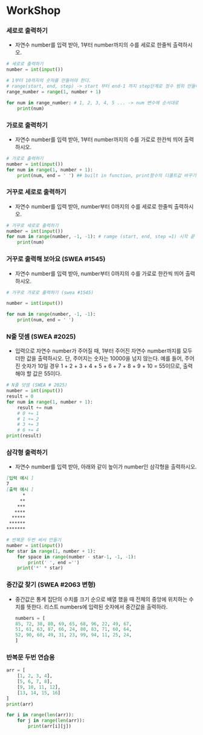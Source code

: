 # WorkShop

### 세로로 출력하기

- 자연수 number를 입력 받아, 1부터 number까지의 수를 세로로 한줄씩 출력하시오.

```python
# 세로로 출력하기
number = int(input())

# 1부터 10까지의 숫자를 만들어야 한다.
# range(start, end, step) -> start 부터 end-1 까지 step단계로 정수 범위 만들어줌
range_number = range(1, number + 1)

for num in range_number: # 1, 2, 3, 4, 5 ... -> num 변수에 순서대로
    print(num)
```
  
  

### 가로로 출력하기

* 자연수 number를 입력 받아, 1부터 number까지의 수를 가로로 한칸씩 띄어 출력하시오.

```python
# 가로로 출력하기
number = int(input())
for num in range(1, number + 1):
    print(num, end = ' ') ## built in function, print함수의 디폴트값 바꾸기
```
  
  

### 거꾸로 세로로 출력하기

- 자연수 number를 입력 받아, number부터 0까지의 수를 세로로 한줄씩 출력하시오.
```python
# 거꾸로 세로로 출력하기
number = int(input())
for num in range(number, -1, -1): # ramge (start, end, step =1) 시작 끝 단계 
    print(num)

```
  

### 거꾸로 출력해 보아요 (SWEA #1545)

* 자연수 number를 입력 받아, number부터 0까지의 수를 가로로 한칸씩 띄어 출력하시오.

```python
# 거꾸로 가로로 출력하기 (swea #1545)

number = int(input())

for num in range(number, -1, -1):
    print(num, end = ' ')
```

  

### N줄 덧셈 (SWEA #2025)

- 입력으로 자연수 number가 주어질 때, 1부터 주어진 자연수 number까지를 모두 더한
  값을 출력하시오. 단, 주어지는 숫자는 10000을 넘지 않는다. 예를 들어, 주어진 숫자가
  10일 경우 1 + 2 + 3 + 4 + 5 + 6 + 7 + 8 + 9 + 10 = 55이므로, 출력해야 할 값은 55이다.
  
```python
# N줄 덧셈 (SWEA # 2025)
number = int(input())
result = 0
for num in range(1, number + 1):
    result += num
    # 0 += 1
    # 1 += 2
    # 3 += 3
    # 6 += 4
print(result)
```
  

### 삼각형 출력하기

* 자연수 number를 입력 받아, 아래와 같이 높이가 number인 삼각형을 출력하시오.
```markdown
[입력 예시 ]
7
[출력 예시 ]
      *
     **
    ***
   ****
  *****
 ******
*******

```

```python
# 반복문 두번 써서 만들기
number = int(input())
for star in range(1, number + 1):
    for space in range(number - star-1, -1, -1):
        print(' ', end ='')
    print('*' * star)
```
  

### 중간값 찾기 (SWEA #2063 변형)

- 중간값은 통계 집단의 수치를 크기 순으로 배열 했을 때 전체의 중앙에 위치하는 수치를
  뜻한다. 리스트 numbers에 입력된 숫자에서 중간값을 출력하라.
  
  ```python
  numbers = [
  85, 72, 38, 80, 69, 65, 68, 96, 22, 49, 67,
  51, 61, 63, 87, 66, 24, 80, 83, 71, 60, 64,
  52, 90, 60, 49, 31, 23, 99, 94, 11, 25, 24,
  ]
  ```


### 반복문 두번 연습용 

```python
arr = [
    [1, 2, 3, 4],
    [5, 6, 7, 8],
    [9, 10, 11, 12],
    [13, 14, 15, 16]
]
print(arr)

for i in range(len(arr)):
    for j in range(len(arr)):
        print(arr[i][j])
```